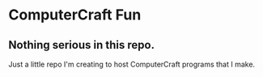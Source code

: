 # ComputerCraft Fun

## Nothing serious in this repo.

Just a little repo I'm creating to host ComputerCraft programs that I make.
